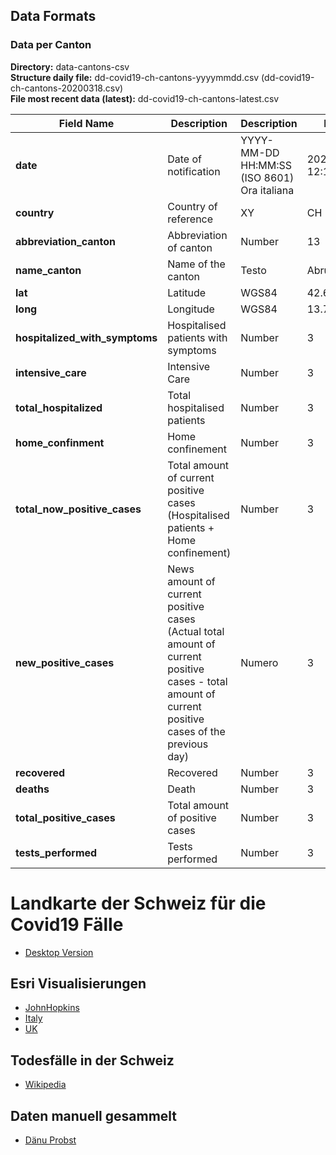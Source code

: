 ## Data Formats

### Data per Canton

**Directory:**  data-cantons-csv<br>
**Structure daily file:** dd-covid19-ch-cantons-yyyymmdd.csv (dd-covid19-ch-cantons-20200318.csv)<br>
**File most recent data (latest):** dd-covid19-ch-cantons-latest.csv

| Field Name                      | Description                       | Description                            | Format                        | Example             |
|-----------------------------------|----------------------------------------|---------------------------------------------|---------------------|---------------------|
| **date**                          | Date of notification                   | YYYY-MM-DD HH:MM:SS (ISO 8601) Ora italiana | 2020-03-05 12:15:45 |
| **country**                       | Country of reference                   | XY                                          | CH                  |
| **abbreviation_canton**           | Abbreviation of canton                 | Number                                      | 13                  |
| **name_canton**                   | Name of the canton                     | Testo                                       | Abruzzo             |
| **lat**                           | Latitude                               | WGS84                                       | 42.6589177          |
| **long**                          | Longitude                              | WGS84                                       | 13.70439971         |
| **hospitalized_with_symptoms**    | Hospitalised patients with symptoms    | Number                                      | 3                   |
| **intensive_care**                | Intensive Care                         | Number                                      | 3                   |
| **total_hospitalized**            | Total hospitalised patients            | Number                                      | 3                   |
| **home_confinment**               | Home confinement                       | Number                                      | 3                   |
| **total_now_positive_cases**      | Total amount of current positive cases (Hospitalised patients + Home confinement)    | Number              | 3                   |
| **new_positive_cases**            | News amount of current positive cases (Actual total amount of current positive cases - total amount of current positive cases of the previous day)  | Numero                        | 3                   |
| **recovered**                     | Recovered                              | Number                                      | 3                   |
| **deaths**                        | Death                                  | Number                                      | 3                   |
| **total_positive_cases**          | Total amount of positive cases         | Number                                      | 3                   |
| **tests_performed**               | Tests performed                        | Number                                      | 3                   |

# Landkarte der Schweiz für die Covid19 Fälle
* [Desktop Version](https://ddrobotec.maps.arcgis.com/apps/opsdashboard/index.html#/5ed2e108dbab4235a7318d1cfe147e7a)

## Esri Visualisierungen
* [JohnHopkins](https://gisanddata.maps.arcgis.com/apps/opsdashboard/index.html#/bda7594740fd40299423467b48e9ecf6)
* [Italy](http://opendatadpc.maps.arcgis.com/apps/opsdashboard/index.html#/b0c68bce2cce478eaac82fe38d4138b1)
* [UK](https://www.arcgis.com/apps/opsdashboard/index.html#/f94c3c90da5b4e9f9a0b19484dd4bb14)

## Todesfälle in der Schweiz
* [Wikipedia](https://de.wikipedia.org/wiki/COVID-19-Pandemie_in_der_Schweiz#Todesf%C3%A4lle)

## Daten manuell gesammelt
* [Dänu Probst](https://github.com/daenuprobst/covid19-cases-switzerland)